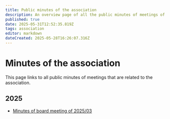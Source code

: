 ```yaml
---
title: Public minutes of the association
description: An overview page of all the public minutes of meetings of the association.
published: true
date: 2025-05-31T12:52:35.819Z
tags: association
editor: markdown
dateCreated: 2025-05-28T16:26:07.316Z
---
```


# Minutes of the association

This page links to all public minutes of meetings that are related to the association.

## 2025

- [Minutes of board meeting of 2025/03]()
